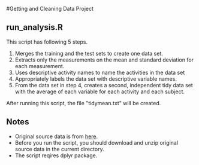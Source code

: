 #Getting and Cleaning Data Project

## run_analysis.R

This script has following 5 steps.

1. Merges the training and the test sets to create one data set.
2. Extracts only the measurements on the mean and standard deviation for each measurement.
3. Uses descriptive activity names to name the activities in the data set
4. Appropriately labels the data set with descriptive variable names.
5. From the data set in step 4, creates a second, independent tidy data set with the average of each variable for each activity and each subject.

After running this script, the file "tidymean.txt" will be created.

## Notes

*  Original source data is from [here](https://d396qusza40orc.cloudfront.net/getdata%2Fprojectfiles%2FUCI%20HAR%20Dataset.zip).
*  Before you run the script, you should download and unzip original source data in the current directory.  
*  The script reqires dplyr package.
